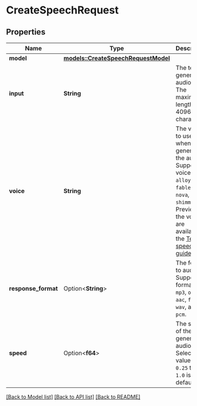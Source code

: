 # CreateSpeechRequest

## Properties

Name | Type | Description | Notes
------------ | ------------- | ------------- | -------------
**model** | [**models::CreateSpeechRequestModel**](CreateSpeechRequest_model.md) |  | 
**input** | **String** | The text to generate audio for. The maximum length is 4096 characters. | 
**voice** | **String** | The voice to use when generating the audio. Supported voices are `alloy`, `echo`, `fable`, `onyx`, `nova`, and `shimmer`. Previews of the voices are available in the [Text to speech guide](/docs/guides/text-to-speech/voice-options). | 
**response_format** | Option<**String**> | The format to audio in. Supported formats are `mp3`, `opus`, `aac`, `flac`, `wav`, and `pcm`. | [optional][default to Mp3]
**speed** | Option<**f64**> | The speed of the generated audio. Select a value from `0.25` to `4.0`. `1.0` is the default. | [optional][default to 1]

[[Back to Model list]](../README.md#documentation-for-models) [[Back to API list]](../README.md#documentation-for-api-endpoints) [[Back to README]](../README.md)


